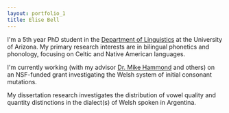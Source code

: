 ```yaml
---
layout: portfolio_1
title: Elise Bell
---
```

I'm a 5th year PhD student in the [Department of Linguistics](http://www.linguistics.arizona.edu) at the University of Arizona. My primary research interests are in bilingual phonetics and phonology, focusing on Celtic and Native American languages.

I'm currently working (with my advisor [Dr. Mike Hammond](http://www.u.arizona.edu/~hammond/) and others) on an NSF-funded grant investigating the Welsh system of initial consonant mutations.

My dissertation research investigates the distribution of vowel quality and quantity distinctions in the dialect(s) of Welsh spoken in Argentina.
